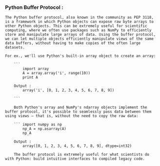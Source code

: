 ### Python Buffer Protocol :

    The Python buffer protocol, also known in the community as PEP 3118, is a framework in which Python objects can expose raw byte arrays to other Python objects. This can be extremely useful for scientific computing, where we often use packages such as NumPy to efficiently store and manipulate large arrays of data. Using the buffer protocol, we can let multiple objects efficiently manipulate views of the same data buffers, without having to make copies of the often large datasets.

    For ex., we'll use Python's built-in array object to create an array:

        ```
            import array
            A = array.array('i', range(10))
            print A  

        Output :
            array('i', [0, 1, 2, 3, 4, 5, 6, 7, 8, 9])

        ```

        Both Python's array and NumPy's ndarray objects implement the buffer protocol, it's possible to seamlessly pass data between them using views – that is, without the need to copy the raw data:    

        ``` import numpy as np
            np_A = np.asarray(A)
            np_A 
        
        Output :
            array([0, 1, 2, 3, 4, 5, 6, 7, 8, 9], dtype=int32)

        The buffer protocol is extremely useful for what scientists do with Python: build intuitive interfaces to compiled legacy code.